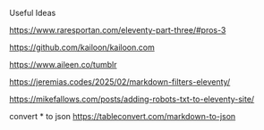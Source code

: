 Useful Ideas

https://www.raresportan.com/eleventy-part-three/#pros-3

https://github.com/kailoon/kailoon.com

https://www.aileen.co/tumblr

https://jeremias.codes/2025/02/markdown-filters-eleventy/

https://mikefallows.com/posts/adding-robots-txt-to-eleventy-site/

convert * to json
https://tableconvert.com/markdown-to-json